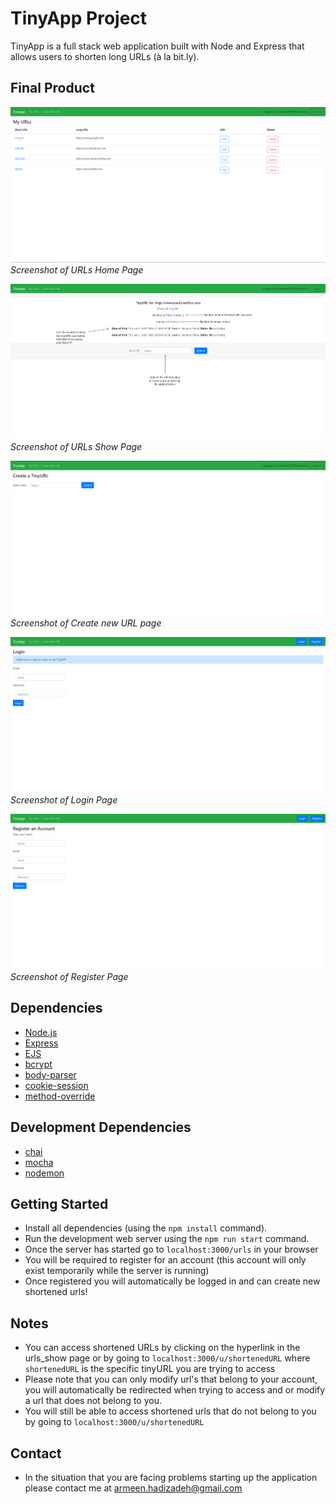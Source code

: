# TinyApp Project

TinyApp is a full stack web application built with Node and Express that allows users to shorten long URLs (à la bit.ly).

## Final Product

!["Screenshot of URLs Page"](https://github.com/arms1997/tinyapp/blob/master/docs/url_home.PNG?raw=true)
*Screenshot of URLs Home Page*


!["Screenshot of URL Show Page"](https://github.com/arms1997/tinyapp/blob/master/docs/url_show.PNG?raw=true)
*Screenshot of URLs Show Page*

!["screenshot description"](https://github.com/arms1997/tinyapp/blob/master/docs/url_new.PNG?raw=true)
*Screenshot of Create new URL page*

!["screenshot description"](https://github.com/arms1997/tinyapp/blob/master/docs/url_login.PNG?raw=true)
*Screenshot of Login Page*

!["screenshot description"](https://github.com/arms1997/tinyapp/blob/master/docs/url_register.PNG?raw=true)
*Screenshot of Register Page*

## Dependencies

- [Node.js](https://nodejs.org/en/)
- [Express](https://expressjs.com/)
- [EJS](https://ejs.co/)
- [bcrypt](https://www.npmjs.com/package/bcrypt)
- [body-parser](https://www.npmjs.com/package/body-parser)
- [cookie-session](https://www.npmjs.com/package/cookie-session)
- [method-override](https://www.npmjs.com/package/method-override)

## Development Dependencies

- [chai](https://www.chaijs.com/)
- [mocha](https://mochajs.org/)
- [nodemon](https://www.npmjs.com/package/nodemon)

## Getting Started

- Install all dependencies (using the `npm install` command).
- Run the development web server using the `npm run start` command.
- Once the server has started go to `localhost:3000/urls` in your browser
- You will be required to register for an account (this account will only exist temporarily while the server is running)
- Once registered you will automatically be logged in and can create new shortened urls!

## Notes
- You can access shortened URLs by clicking on the hyperlink in the urls_show page or by going to `localhost:3000/u/shortenedURL` where `shortenedURL` is the specific tinyURL you are trying to access
- Please note that you can only modify url's that belong to your account, you will automatically be redirected when trying to access and or modify a url that does not belong to you. 
- You will still be able to access shortened urls that do not belong to you by going to `localhost:3000/u/shortenedURL`

## Contact
- In the situation that you are facing problems starting up the application please contact me at armeen.hadizadeh@gmail.com

